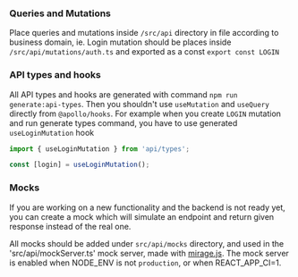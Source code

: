 ### Queries and Mutations

Place queries and mutations inside `/src/api` directory in file according to business domain, ie. Login mutation should be places inside `/src/api/mutations/auth.ts` and exported as a const `export const LOGIN`

### API types and hooks

All API types and hooks are generated with command `npm run generate:api-types`. Then you shouldn't use `useMutation` and `useQuery` directly from `@apollo/hooks`. For example when you create `LOGIN` mutation and run generate types command, you have to use generated `useLoginMutation` hook

```typescript
import { useLoginMutation } from 'api/types';

const [login] = useLoginMutation();
```

### Mocks

If you are working on a new functionality and the backend is not ready yet, you can create a mock which will simulate
an endpoint and return given response instead of the real one. 

All mocks should be added under `src/api/mocks` directory, and used in the 'src/api/mockServer.ts' mock server, made with [mirage.js](https://github.com/miragejs/miragejs). The mock server is enabled when NODE_ENV is not `production`, or when REACT_APP_CI=1.
